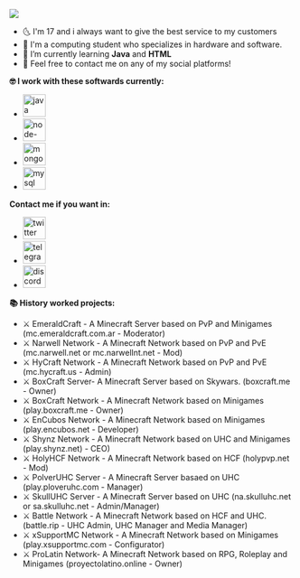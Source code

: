 ![](https://pbs.twimg.com/profile_banners/3072209228/1611217201/1500x500)

- 🌜 I'm 17 and i always want to give the best service to my customers
- 🏦 I'm a computing student who specializes in hardware and software.
- 🤔 I’m currently learning **Java** and **HTML** 
- 💬 Feel free to contact me on any of my social platforms!

**🤓 I work with these softwards currently:**
* [<img src='https://cdn.jsdelivr.net/npm/simple-icons@3.0.1/icons/java.svg' alt='java' height='40'>](luucay_)
* [<img src='https://cdn.jsdelivr.net/npm/simple-icons@3.0.1/icons/node-dot-js.svg' alt='node-dot-js' height='40'>](luucay_) 
* [<img src='https://cdn.jsdelivr.net/npm/simple-icons@3.0.1/icons/mongodb.svg' alt='mongodb' height='40'>](luucay_)
* [<img src='https://cdn.jsdelivr.net/npm/simple-icons@3.0.1/icons/mysql.svg' alt='mysql' height='40'>](luucay_)  

**Contact me if you want in:**

* [<img src='https://cdn.jsdelivr.net/npm/simple-icons@3.0.1/icons/twitter.svg' alt='twitter' height='40'>](https://twitter.com/luucay_)
* [<img src='https://cdn.jsdelivr.net/npm/simple-icons@3.0.1/icons/telegram.svg' alt='telegram' height='40'>](https://t.me/@luucay_)  
* [<img src='https://cdn.jsdelivr.net/npm/simple-icons@3.0.1/icons/discord.svg' alt='discord' height='40'>](luca.#8522)  

**📚 History worked projects:**
- ⚔ EmeraldCraft - A Minecraft Server based on PvP and Minigames (mc.emeraldcraft.com.ar - Moderator)
- ⚔ Narwell Network - A Minecraft Network based on PvP and PvE (mc.narwell.net or mc.narwellnt.net - Mod)
- ⚔ HyCraft Network - A Minecraft Network based on PvP and PvE (mc.hycraft.us - Admin)
- ⚔ BoxCraft Server- A Minecraft Server based on Skywars. (boxcraft.me - Owner)
- ⚔ BoxCraft Network - A Minecraft Network based on Minigames (play.boxcraft.me - Owner)
- ⚔ EnCubos Network - A Minecraft Network based on Minigames (play.encubos.net - Developer)
- ⚔ Shynz Network - A Minecraft Network based on UHC and Minigames (play.shynz.net) - CEO)
- ⚔ HolyHCF Network - A Minecraft Network based on HCF (holypvp.net - Mod)
- ⚔ PolverUHC Server - A Minecraft Server basaed on UHC (play.ploveruhc.com - Manager)
- ⚔ SkullUHC Server - A Minecraft Server based on UHC (na.skulluhc.net or sa.skulluhc.net - Admin/Manager)
- ⚔ Battle Network - A Minecraft Network based on HCF and UHC. (battle.rip - UHC Admin, UHC Manager and Media Manager)
- ⚔ xSupportMC Network - A Minecraft Network based on Minigames (play.xsupportmc.com - Configurator)
- ⚔ ProLatin Network- A Minecraft Network based on RPG, Roleplay and Minigames (proyectolatino.online - Owner)

